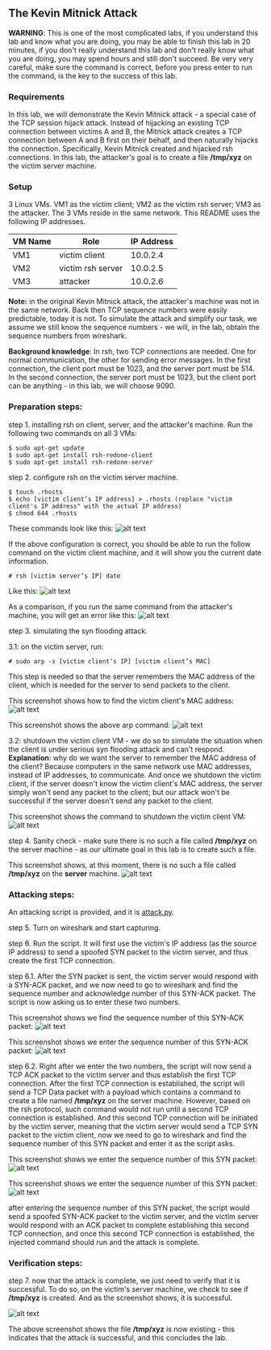 ## The Kevin Mitnick Attack 

**WARNING**: This is one of the most complicated labs, if you understand this lab and know what you are doing, you may be able to finish this lab in 20 minutes, if you don't really understand this lab and don't really know what you are doing, you may spend hours and still don't succeed. Be very very careful, make sure the command is correct, before you press enter to run the command, is the key to the success of this lab.

### Requirements

In this lab, we will demonstrate the Kevin Mitnick attack - a special case of the TCP session hijack attack. Instead of hijacking an existing TCP connection between victims A and B, the Mitnick attack creates a TCP connection between A and B first on their behalf, and then naturally hijacks the connection. Specifically, Kevin Mitnick created and hijacked rsh connections. In this lab, the attacker's goal is to create a file **/tmp/xyz** on the victim server machine.

### Setup

3 Linux VMs. VM1 as the victim client; VM2 as the victim rsh server; VM3 as the attacker. The 3 VMs reside in the same network. This README uses the following IP addresses.

| VM Name | Role                 | IP Address |
|---------|----------------------|------------|
| VM1     | victim client        | 10.0.2.4   |
| VM2     | victim rsh server    | 10.0.2.5   |
| VM3     | attacker             | 10.0.2.6   |


**Note:** in the original Kevin Mitnick attack, the attacker's machine was not in the same network. Back then TCP sequence numbers were easily predictable, today it is not. To simulate the attack and simplify our task, we assume we still know the sequence numbers - we will, in the lab, obtain the sequence numbers from wireshark. 

**Background knowledge**: In rsh, two TCP connections are needed. One for normal communication, the other for sending error messages. In the first connection, the client port must be 1023, and the server port must be 514. In the second connection, the server port must be 1023, but the client port can be anything - in this lab, we will choose 9090.

### Preparation steps: 

step 1. installing rsh on client, server, and the attacker's machine. Run the following two commands on all 3 VMs:

```console
$ sudo apt-get update
$ sudo apt-get install rsh-redone-client
$ sudo apt-get install rsh-redone-server
```

step 2. configure rsh on the victim server machine.

```console
$ touch .rhosts
$ echo [victim client’s IP address] > .rhosts (replace "victim client's IP address" with the actual IP address)
$ chmod 644 .rhosts
```

These commands look like this:
![alt text](lab-mitnick-rsh-config.png "rsh works")

If the above configuration is correct, you should be able to run the follow command on the victim client machine, and it will show you the current date information.

```console
# rsh [victim server’s IP] date
```

Like this:
![alt text](lab-mitnick-rsh-good.png "rsh works")

As a comparison, if you run the same command from the attacker's machine, you will get an error like this:
![alt text](lab-mitnick-rsh-bad.png "rsh doesn't work")

step 3. simulating the syn flooding attack.

3.1: on the victim server, run:

```console
# sudo arp -s [victim client’s IP] [victim client’s MAC]
```

This step is needed so that the server remembers the MAC address of the client, which is needed for the server to send packets to the client.

This screenshot shows how to find the victim client's MAC address:
![alt text](lab-mitnick-mac.png "find the MAC address")

This screenshot shows the above arp command:
![alt text](lab-mitnick-arp.png "setting up arp cache")

3.2: shutdown the victim client VM - we do so to simulate the situation when the client is under serious syn flooding attack and can't respond. **Explanation**: why do we want the server to remember the MAC address of the client? Because computers in the same network use MAC addresses, instead of IP addresses, to communicate. And once we shutdown the victim client, if the server doesn't know the victim client's MAC address, the server simply won't send any packet to the client; but our attack won't be successful if the server doesn't send any packet to the client.

This screenshot shows the command to shutdown the victim client VM:
![alt text](lab-mitnick-shutdown.png "shutting down victim client VM")

<!-- step 4. in the attacking steps (next section), right after step 6.1, we need to run step 6.2 as soon as possible, otherwise the server will RESET the 1st TCP connection; similarly, right after step 6.3, we need to run step 7.1 as soon as possible, otherwise the server will RESET the 2nd TCP connection. Therefore, writing a sniffing-and-spoofing script would be the better way to perform this attack.

Alternatively, we can run these two commands on the server so that it does not RESET that fast.

```console
# sudo sysctl -w net.ipv4.tcp_syn_retries=50
# sudo sysctl -w net.ipv4.tcp_synack_retries=50
```

This screenshot shows these two commands:
![alt text](lab-mitnick-retries.png "changing retry limits")

**Explanation**: these two commands are saying, do not reset the tcp connection, unless one party of the connection has tried *syn* more than 50 times; do not reset the tcp connection, unless one party of the connection has tried *syn-ack* more than 50 times.
-->

step 4. Sanity check - make sure there is no such a file called **/tmp/xyz** on the server machine - as our ultimate goal in this lab is to create such a file.

This screenshot shows, at this moment, there is no such a file called **/tmp/xyz** on the **server** machine.
![alt text](lab-mitnick-sanity-check.png "sanity check")

### Attacking steps:

An attacking script is provided, and it is [attack.py](attack.py).

step 5. Turn on wireshark and start capturing.

step 6. Run the script. It will first use the victim's IP address (as the source IP address) to send a spoofed SYN packet to the victim server, and thus create the first TCP connection. 

step 6.1. After the SYN packet is sent, the victim server would respond with a SYN-ACK packet, and we now need to go to wireshark and find the sequence number and acknowledge number of this SYN-ACK packet. The script is now asking us to enter these two numbers.

This screenshot shows we find the sequence number of this SYN-ACK packet:
![alt text](lab-mitnick-syn-ack-wireshark.png "find the sequence number and the ack number of the first SYN-ACK packet")

This screenshot shows we enter the sequence number of this SYN-ACK packet:
![alt text](lab-mitnick-complete.png "enter the sequence number and the ack number of the first SYN-ACK packet")

step 6.2. Right after we enter the two numbers, the script will now send a TCP ACK packet to the victim server and thus establish the first TCP connection. After the first TCP connection is established, the script will send a TCP Data packet with a payload which contains a command to create a file named **/tmp/xyz** on the server machine. However, based on the rsh protocol, such command would not run until a second TCP connection is established. And this second TCP connection will be initiated by the victim server, meaning that the victim server would send a TCP SYN packet to the victim client, now we need to go to wireshark and find the sequence number of this SYN packet and enter it as the script asks.

This screenshot shows we enter the sequence number of this SYN packet:
![alt text](lab-mitnick-second-syn.png "find the sequence number of the 2nd SYN packet")

This screenshot shows we enter the sequence number of this SYN packet:
![alt text](lab-mitnick-complete.png "attack complete")

after entering the sequence number of this SYN packet, the script would send a spoofed SYN-ACK packet to the victim server, and the victim server would respond with an ACK packet to complete establishing this second TCP connection, and once this second TCP connection is established, the injected command should run and the attack is complete.

### Verification steps:

step 7. now that the attack is complete, we just need to verify that it is successful. To do so, on the victim's server machine, we check to see if **/tmp/xyz** is created. And as the screenshot shows, it is successful.

![alt text](lab-mitnick-success.png "lab success")

The above screenshot shows the file **/tmp/xyz** is now existing - this indicates that the attack is successful, and this concludes the lab.
